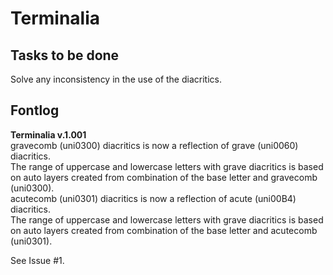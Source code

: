 Terminalia
==========  
  
Tasks to be done  
----------------    
Solve any inconsistency in the use of the diacritics.  
  
Fontlog
----------------  
**Terminalia v.1.001**  
gravecomb (uni0300) diacritics is now a reflection of grave (uni0060) diacritics.  
The range of uppercase and lowercase letters with grave diacritics is based on auto layers created from combination of the base letter and gravecomb (uni0300).  
acutecomb (uni0301) diacritics is now a reflection of acute (uni00B4) diacritics.  
The range of uppercase and lowercase letters with grave diacritics is based on auto layers created from combination of the base letter and acutecomb (uni0301).
  
See Issue #1.  
  